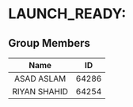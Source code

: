 
# LAUNCH_READY:

## Group Members

|**Name**|**ID**|
|:----:|------|
|ASAD ASLAM|64286|
|RIYAN SHAHID|64254|

